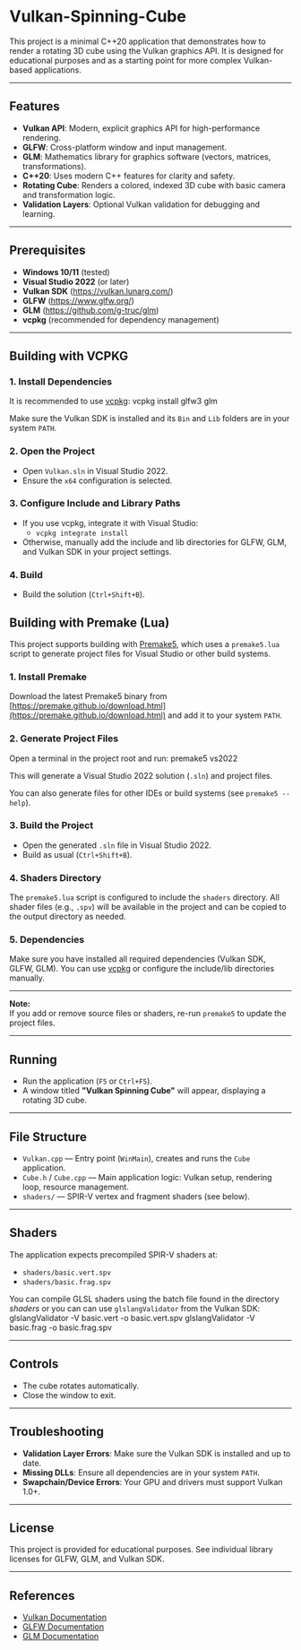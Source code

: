 # Vulkan-Spinning-Cube

This project is a minimal C++20 application that demonstrates how to render a rotating 3D cube using the Vulkan graphics API. It is designed for educational purposes and as a starting point for more complex Vulkan-based applications.

---

## Features

- **Vulkan API**: Modern, explicit graphics API for high-performance rendering.
- **GLFW**: Cross-platform window and input management.
- **GLM**: Mathematics library for graphics software (vectors, matrices, transformations).
- **C++20**: Uses modern C++ features for clarity and safety.
- **Rotating Cube**: Renders a colored, indexed 3D cube with basic camera and transformation logic.
- **Validation Layers**: Optional Vulkan validation for debugging and learning.

---

## Prerequisites

- **Windows 10/11** (tested)
- **Visual Studio 2022** (or later)
- **Vulkan SDK** (https://vulkan.lunarg.com/)
- **GLFW** (https://www.glfw.org/)
- **GLM** (https://github.com/g-truc/glm)
- **vcpkg** (recommended for dependency management)

---

## Building with VCPKG

### 1. Install Dependencies

It is recommended to use [vcpkg](https://github.com/microsoft/vcpkg): vcpkg install glfw3 glm

Make sure the Vulkan SDK is installed and its `Bin` and `Lib` folders are in your system `PATH`.

### 2. Open the Project

- Open `Vulkan.sln` in Visual Studio 2022.
- Ensure the `x64` configuration is selected.

### 3. Configure Include and Library Paths

- If you use vcpkg, integrate it with Visual Studio:
  - `vcpkg integrate install`
- Otherwise, manually add the include and lib directories for GLFW, GLM, and Vulkan SDK in your project settings.

### 4. Build

- Build the solution (`Ctrl+Shift+B`).

## Building with Premake (Lua)

This project supports building with [Premake5](https://premake.github.io/), which uses a `premake5.lua` script to generate project files for Visual Studio or other build systems.

### 1. Install Premake

Download the latest Premake5 binary from [https://premake.github.io/download.html](https://premake.github.io/download.html) and add it to your system `PATH`.

### 2. Generate Project Files

Open a terminal in the project root and run: premake5 vs2022

This will generate a Visual Studio 2022 solution (`.sln`) and project files.

You can also generate files for other IDEs or build systems (see `premake5 --help`).

### 3. Build the Project

- Open the generated `.sln` file in Visual Studio 2022.
- Build as usual (`Ctrl+Shift+B`).

### 4. Shaders Directory

The `premake5.lua` script is configured to include the `shaders` directory. All shader files (e.g., `.spv`) will be available in the project and can be copied to the output directory as needed.

### 5. Dependencies

Make sure you have installed all required dependencies (Vulkan SDK, GLFW, GLM). You can use [vcpkg](https://github.com/microsoft/vcpkg) or configure the include/lib directories manually.

---

**Note:**  
If you add or remove source files or shaders, re-run `premake5` to update the project files.


---

## Running

- Run the application (`F5` or `Ctrl+F5`).
- A window titled **"Vulkan Spinning Cube"** will appear, displaying a rotating 3D cube.

---

## File Structure

- `Vulkan.cpp` — Entry point (`WinMain`), creates and runs the `Cube` application.
- `Cube.h` / `Cube.cpp` — Main application logic: Vulkan setup, rendering loop, resource management.
- `shaders/` — SPIR-V vertex and fragment shaders (see below).

---

## Shaders

The application expects precompiled SPIR-V shaders at:

- `shaders/basic.vert.spv`
- `shaders/basic.frag.spv`

You can compile GLSL shaders using the batch file found in the directory *shaders* or you can can use `glslangValidator` from the Vulkan SDK: glslangValidator -V basic.vert -o basic.vert.spv glslangValidator -V basic.frag -o basic.frag.spv

---

## Controls

- The cube rotates automatically.
- Close the window to exit.

---

## Troubleshooting

- **Validation Layer Errors**: Make sure the Vulkan SDK is installed and up to date.
- **Missing DLLs**: Ensure all dependencies are in your system `PATH`.
- **Swapchain/Device Errors**: Your GPU and drivers must support Vulkan 1.0+.

---

## License

This project is provided for educational purposes. See individual library licenses for GLFW, GLM, and Vulkan SDK.

---

## References

- [Vulkan Documentation](https://vulkan.lunarg.com/doc/)
- [GLFW Documentation](https://www.glfw.org/docs/latest/)
- [GLM Documentation](https://glm.g-truc.net/0.9.9/index.html)


